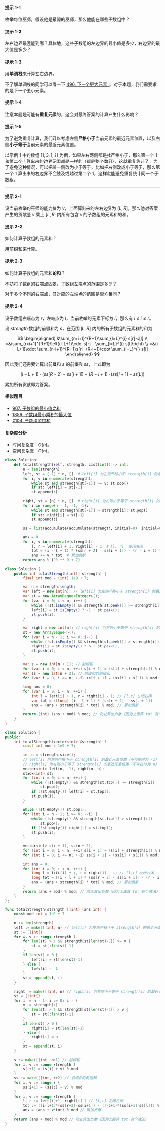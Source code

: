 #### 提示 1-1

枚举每位巫师，假设他是最弱的巫师，那么他能在哪些子数组中？

#### 提示 1-2

左右边界最远能到哪？具体地，这些子数组的左边界的最小值是多少，右边界的最大值是多少？

#### 提示 1-3

用**单调栈**来计算左右边界。

不了解单调栈的同学可以看一下 [496. 下一个更大元素 I](https://leetcode-cn.com/problems/next-greater-element-i/)。对于本题，我们需要求的是下一个更小元素。

#### 提示 1-4

注意本题是可能有**重复元素**的，这会对最终答案的计算产生什么影响？

#### 提示 1-5

为了避免重复计算，我们可以考虑左侧**严格小于**当前元素的最近元素位置，以及右侧**小于等于**当前元素的最近元素位置。

以示例 1 中的数组 $[1,3,1,2]$ 为例，如果左右两侧都是找严格小于，那么第一个 $1$ 和第二个 $1$ 算出来的边界范围都是一样的（都是整个数组），这就重复统计了，为了避免这种情况，可以把某一侧改为小于等于，比如把右侧改成小于等于，那么第一个 $1$ 算出来的右边界不会触及或越过第二个 $1$，这样就能避免重复统计同一个子数组。

---

#### 提示 2-1

设当前枚举的巫师的能力值为 $v$，上面算出来的左右边界为 $[L,R]$，那么他对答案产生的贡献是 $v$ 乘上 $[L,R]$ 内所有包含 $v$ 的子数组的元素和的和。

#### 提示 2-2

如何计算子数组的元素和？

用前缀和来计算。

#### 提示 2-3

如何计算子数组的元素和**的和**？

不妨将子数组的右端点固定，子数组左端点的范围是多少？

对于多个不同的右端点，其对应的左端点的范围是否均相同？

#### 提示 2-4

设子数组右端点为 $r$，左端点为 $l$，当前枚举的元素下标为 $i$，那么有 $l\le i \le r$。

设 $\textit{strength}$ 数组的前缀和为 $s$，在范围 $[L,R]$ 内的所有子数组的元素和的和为

$$
\begin{aligned}
&\sum_{r=i+1}^{R+1}\sum_{l=L}^{i} s[r]-s[l] \\
=&\sum_{r=i+1}^{R+1}\left((i-L+1)\cdot s[r] - \sum_{l=L}^{i} s[l]\right) \\
=&(i-L+1)\cdot \sum_{r=i+1}^{R+1}s[r] -(R-i+1)\cdot \sum_{l=L}^{i} s[l]
\end{aligned}
$$

因此我们还需要计算出前缀和 $s$ 的前缀和 $\textit{ss}$，上式即为

$$
(i-L+1)\cdot (\textit{ss}[R+2]-\textit{ss}[i+1]) - (R-i+1)\cdot (\textit{ss}[i+1]-\textit{ss}[L]) 
$$

累加所有贡献即为答案。

#### 相似题目 

- [907. 子数组的最小值之和](https://leetcode.cn/problems/sum-of-subarray-minimums/)
- [1856. 子数组最小乘积的最大值](https://leetcode.cn/problems/maximum-subarray-min-product/)
- [2104. 子数组范围和](https://leetcode.cn/problems/sum-of-subarray-ranges/)

#### 复杂度分析

- 时间复杂度：$O(n)$。
- 空间复杂度：$O(n)$。

```Python [sol1-Python3]
class Solution:
    def totalStrength(self, strength: List[int]) -> int:
        n = len(strength)
        left, st = [-1] * n, []  # left[i] 为左侧严格小于 strength[i] 的最近元素位置（不存在时为 -1）
        for i, v in enumerate(strength):
            while st and strength[st[-1]] >= v: st.pop()
            if st: left[i] = st[-1]
            st.append(i)

        right, st = [n] * n, []  # right[i] 为右侧小于等于 strength[i] 的最近元素位置（不存在时为 n）
        for i in range(n - 1, -1, -1):
            while st and strength[st[-1]] > strength[i]: st.pop()
            if st: right[i] = st[-1]
            st.append(i)

        ss = list(accumulate(accumulate(strength, initial=0), initial=0))  # 前缀和的前缀和

        ans = 0
        for i, v in enumerate(strength):
            l, r = left[i] + 1, right[i] - 1  # [l, r]  左闭右闭
            tot = (i - l + 1) * (ss[r + 2] - ss[i + 1]) - (r - i + 1) * (ss[i + 1] - ss[l])
            ans += v * tot  # 累加贡献
        return ans % (10 ** 9 + 7)
```

```java [sol1-Java]
class Solution {
    public int totalStrength(int[] strength) {
        final int mod = (int) 1e9 + 7;

        var n = strength.length;
        var left = new int[n]; // left[i] 为左侧严格小于 strength[i] 的最近元素位置（不存在时为 -1）
        var st = new ArrayDeque<Integer>();
        for (var i = 0; i < n; i++) {
            while (!st.isEmpty() && strength[st.peek()] >= strength[i]) st.pop();
            left[i] = st.isEmpty() ? -1 : st.peek();
            st.push(i);
        }

        var right = new int[n]; // right[i] 为右侧小于等于 strength[i] 的最近元素位置（不存在时为 n）
        st = new ArrayDeque<>();
        for (var i = n - 1; i >= 0; i--) {
            while (!st.isEmpty() && strength[st.peek()] > strength[i]) st.pop();
            right[i] = st.isEmpty() ? n : st.peek();
            st.push(i);
        }

        var s = new int[n + 1]; // 前缀和
        for (var i = 0; i < n; ++i) s[i + 1] = (s[i] + strength[i]) % mod;
        var ss = new int[n + 2]; // 前缀和的前缀和
        for (var i = 0; i <= n; ++i) ss[i + 1] = (ss[i] + s[i]) % mod;

        long ans = 0;
        for (var i = 0; i < n; ++i) {
            int l = left[i] + 1, r = right[i] - 1; // [l,r] 左闭右闭
            var tot = ((long) (i - l + 1) * (ss[r + 2] - ss[i + 1]) - (long) (r - i + 1) * (ss[i + 1] - ss[l])) % mod;
            ans = (ans + strength[i] * tot) % mod; // 累加贡献
        }
        return (int) (ans + mod) % mod; // 防止算出负数（因为上面算 tot 有个减法）
    }
}
```

```C++ [sol1-C++]
class Solution {
public:
    int totalStrength(vector<int> &strength) {
        const int mod = 1e9 + 7;

        int n = strength.size();
        // left[i] 为左侧严格小于 strength[i] 的最近元素位置（不存在时为 -1）
        // right[i] 为右侧小于等于 strength[i] 的最近元素位置（不存在时为 n）
        vector<int> left(n, -1), right(n, n);
        stack<int> st;
        for (int i = 0; i < n; ++i) {
            while (!st.empty() && strength[st.top()] >= strength[i])
                st.pop();
            if (!st.empty()) left[i] = st.top();
            st.push(i);
        }

        while (!st.empty()) st.pop();
        for (int i = n - 1; i >= 0; --i) {
            while (!st.empty() && strength[st.top()] > strength[i])
                st.pop();
            if (!st.empty()) right[i] = st.top();
            st.push(i);
        }

        vector<int> s(n + 1), ss(n + 2);
        for (int i = 0; i < n; ++i) s[i + 1] = (s[i] + strength[i]) % mod; // 前缀和
        for (int i = 0; i <= n; ++i) ss[i + 1] = (ss[i] + s[i]) % mod; // 前缀和的前缀和

        int ans = 0;
        for (int i = 0; i < n; ++i) {
            long l = left[i] + 1, r = right[i] - 1; // [l,r] 左闭右闭
            long tot = ((i - l + 1) * (ss[r + 2] - ss[i + 1]) - (r - i + 1) * (ss[i + 1] - ss[l])) % mod;
            ans = (ans + strength[i] * tot) % mod; // 累加贡献
        }
        return (ans + mod) % mod; // 防止算出负数（因为上面算 tot 有个减法）
    }
};
```

```go [sol1-Go]
func totalStrength(strength []int) (ans int) {
	const mod int = 1e9 + 7

	n := len(strength)
	left := make([]int, n) // left[i] 为左侧严格小于 strength[i] 的最近元素位置（不存在时为 -1）
	st := []int{}
	for i, v := range strength {
		for len(st) > 0 && strength[st[len(st)-1]] >= v {
			st = st[:len(st)-1]
		}
		if len(st) > 0 {
			left[i] = st[len(st)-1]
		} else {
			left[i] = -1
		}
		st = append(st, i)
	}

	right := make([]int, n) // right[i] 为右侧小于等于 strength[i] 的最近元素位置（不存在时为 n）
	st = []int{}
	for i := n - 1; i >= 0; i-- {
		v := strength[i]
		for len(st) > 0 && strength[st[len(st)-1]] > v {
			st = st[:len(st)-1]
		}
		if len(st) > 0 {
			right[i] = st[len(st)-1]
		} else {
			right[i] = n
		}
		st = append(st, i)
	}

	s := make([]int, n+1) // 前缀和
	for i, v := range strength {
		s[i+1] = (s[i] + v) % mod
	}
	ss := make([]int, n+2) // 前缀和的前缀和
	for i, v := range s {
		ss[i+1] = (ss[i] + v) % mod
	}
	for i, v := range strength {
		l, r := left[i]+1, right[i]-1 // [l,r] 左闭右闭
		tot := ((i-l+1)*(ss[r+2]-ss[i+1]) - (r-i+1)*(ss[i+1]-ss[l])) % mod
		ans = (ans + v*tot) % mod // 累加贡献
	}
	return (ans + mod) % mod // 防止算出负数（因为上面算 tot 有个减法）
}
```
